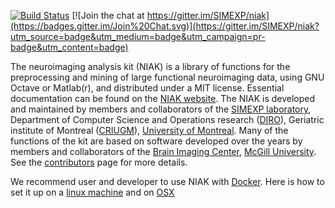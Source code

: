 [![Build Status](https://travis-ci.org/SIMEXP/niak.svg?branch=master)](https://travis-ci.org/SIMEXP/niak)  [![Join the chat at https://gitter.im/SIMEXP/niak](https://badges.gitter.im/Join%20Chat.svg)](https://gitter.im/SIMEXP/niak?utm_source=badge&utm_medium=badge&utm_campaign=pr-badge&utm_content=badge)

The neuroimaging analysis kit (NIAK) is a library of functions for the preprocessing and mining of large functional neuroimaging data, using GNU Octave or Matlab(r), and distributed under a MIT license. Essential documentation can be found on the [NIAK website](http://www.nitrc.org/projects/niak). The NIAK is developed and maintained by members and collaborators of the [SIMEXP laboratory](simexp-lab.org), Department of Computer Science and Operations research ([DIRO](http://en.diro.umontreal.ca/home/)), Geriatric institute of Montreal ([CRIUGM](http://www.criugm.qc.ca/)), [University of Montreal](http://www.umontreal.ca/english/). Many of the functions of the kit are based on software developed over the years by members and collaborators of the [Brain Imaging Center](http://www.bic.mni.mcgill.ca/), [McGill University](http://www.mcgill.ca/). See the [contributors](https://github.com/SIMEXP/niak/wiki/NIAK-contributors) page for more details.

We recommend user and developer to use NIAK with [Docker](https://www.docker.com/). Here is how to set it up on a [linux machine](http://niak.simexp-lab.org/) and on [OSX](http://niak.simexp-lab.org/)
